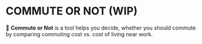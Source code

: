# COMMUTE OR NOT (WIP)
🚗 **Commute or Not** is a tool helps you decide, whether you should commute by comparing commuting cost vs. cost of living near work.
